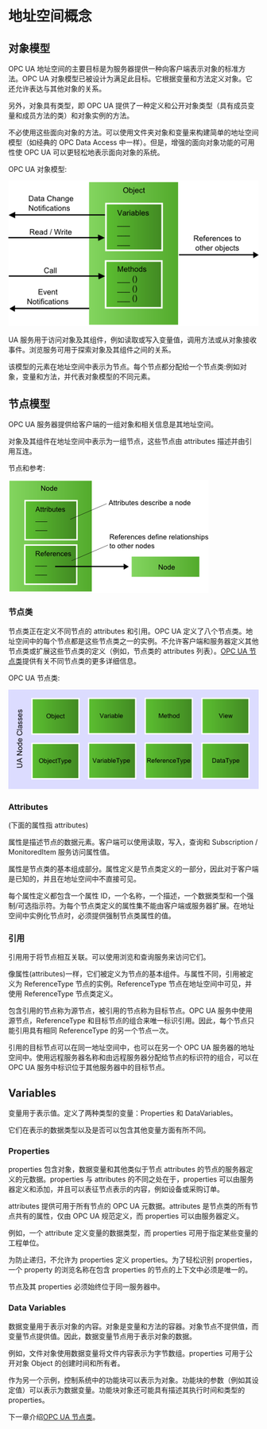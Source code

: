 # 地址空间概念

## 对象模型

OPC UA 地址空间的主要目标是为服务器提供一种向客户端表示对象的标准方法。OPC UA 对象模型已被设计为满足此目标。它根据变量和方法定义对象。它还允许表达与其他对象的关系。

另外，对象具有类型，即 OPC UA 提供了一种定义和公开对象类型（具有成员变量和成员方法的类）和对象实例的方法。

不必使用这些面向对象的方法。可以使用文件夹对象和变量来构建简单的地址空间模型（如经典的 OPC Data Access 中一样）。但是，增强的面向对象功能的可用性使 OPC UA 可以更轻松地表示面向对象的系统。

OPC UA 对象模型:

![l2uaadrspaceconceptobjectmodel.png](../pictures/spaceconceptobjectmodel.png)

UA 服务用于访问对象及其组件，例如读取或写入变量值，调用方法或从对象接收事件。浏览服务可用于探索对象及其组件之间的关系。

该模型的元素在地址空间中表示为节点。每个节点都分配给一个节点类:例如对象，变量和方法，并代表对象模型的不同元素。

## 节点模型

OPC UA 服务器提供给客户端的一组对象和相关信息是其地址空间。

对象及其组件在地址空间中表示为一组节点，这些节点由 attributes 描述并由引用互连。

节点和参考:

![l2uaadrspaceconceptnodemodel.png](../pictures/l2uaadrspaceconceptnodemodel.png)

### 节点类

节点类正在定义不同节点的 attributes 和引用。OPC UA 定义了八个节点类。地址空间中的每个节点都是这些节点类之一的实例。不允许客户端和服务器定义其他节点类或扩展这些节点类的定义（例如，节点类的 attributes 列表）。[OPC UA 节点类](https://documentation.unified-automation.com/uasdkhp/1.0.0/html/_l2_ua_node_classes.html)提供有关不同节点类的更多详细信息。

OPC UA 节点类:

![l2uaadrspaceconceptnodemodel2.png](../pictures/l2uaadrspaceconceptnodemodel2.png)

### Attributes

(下面的属性指 attributes)

属性是描述节点的数据元素。客户端可以使用读取，写入，查询和 Subscription / MonitoredItem 服务访问属性值。

属性是节点类的基本组成部分。属性定义是节点类定义的一部分，因此对于客户端是已知的，并且在地址空间中不直接可见。

每个属性定义都包含一个属性 ID，一个名称，一个描述，一个数据类型和一个强制/可选指示符。为每个节点类定义的属性集不能由客户端或服务器扩展。在地址空间中实例化节点时，必须提供强制节点类属性的值。

### 引用

引用用于将节点相互关联。可以使用浏览和查询服务来访问它们。

像属性(attributes)一样，它们被定义为节点的基本组件。与属性不同，引用被定义为 ReferenceType 节点的实例。ReferenceType 节点在地址空间中可见，并使用 ReferenceType 节点类定义。

包含引用的节点称为源节点，被引用的节点称为目标节点。OPC UA 服务中使用源节点，ReferenceType 和目标节点的组合来唯一标识引用。因此，每个节点只能引用具有相同 ReferenceType 的另一个节点一次。

引用的目标节点可以在同一地址空间中，也可以在另一个 OPC UA 服务器的地址空间中。使用远程服务器名称和由远程服务器分配给节点的标识符的组合，可以在 OPC UA 服务中标识位于其他服务器中的目标节点。

## Variables

变量用于表示值。定义了两种类型的变量：Properties 和 DataVariables。

它们在表示的数据类型以及是否可以包含其他变量方面有所不同。

### Properties

properties 包含对象，数据变量和其他类似于节点 attributes 的节点的服务器定义的元数据。properties 与 attributes 的不同之处在于，properties 可以由服务器定义和添加，并且可以表征节点表示的内容，例如设备或采购订单。

attributes 提供可用于所有节点的 OPC UA 元数据。attributes 是节点类的所有节点共有的属性，仅由 OPC UA 规范定义，而 properties 可以由服务器定义。

例如，一个 attribute 定义变量的数据类型，而 properties 可用于指定某些变量的工程单位。

为防止递归，不允许为 properties 定义 properties。为了轻松识别 properties，一个 property 的浏览名称在包含 properties 的节点的上下文中必须是唯一的。

节点及其 properties 必须始终位于同一服务器中。

### Data Variables

数据变量用于表示对象的内容。对象是变量和方法的容器。对象节点不提供值，而变量节点提供值。因此，数据变量节点用于表示对象的数据。

例如，文件对象使用数据变量将文件内容表示为字节数组。properties 可用于公开对象 Object 的创建时间和所有者。

作为另一个示例，控制系统中的功能块可以表示为对象。功能块的参数（例如其设定值）可以表示为数据变量。功能块对象还可能具有描述其执行时间和类型的 properties。

下一章介绍[OPC UA 节点类](https://documentation.unified-automation.com/uasdkhp/1.0.0/html/_l2_ua_node_classes.html)。
